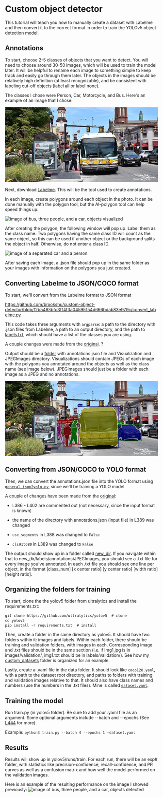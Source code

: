 # Custom object detector

This tutorial will teach you how to manually create a dataset with Labelme and then convert it to the correct format in order to train the YOLOv5 object detection model.

## Annotations
To start, choose 2-5 classes of objects that you want to detect. You will need to choose around 30-50 images, which will be used to train the model later. It will be helpful to rename each image to something simple to keep track and easily go through them later. The objects in the images should be relatively high definition (at least recognizable), and be consistent with labeling cut-off objects (label all or label none).

The classes I chose were Person, Car, Motorcycle, and Bus. Here's an example of an image that I chose:

![image of bus, three people, and a car](images/img26.jpg)

Next, download [Labelme](https://github.com/wkentaro/labelme/tree/main). This will be the tool used to create annotations.

In each image, create polygons around each object in the photo. It can be done manually with the polygon tool, but the AI-polygon tool can help speed things up.

![image of bus, three people, and a car, objects visualized](images/img26_labelme.png)

After creating the polygon, the following window will pop up. Label them as the class name. Two polygons having the same class ID will count as the same object, so this can be used if another object or the background splits the object in half. Otherwise, do not enter a class ID.

![image of a separated car and a person](images/img9_separated.png)

After saving each image, a .json file should pop up in the same folder as your images with information on the polygons you just created.

## Converting Labelme to JSON/COCO format

To start, we'll convert from the Labelme format to JSON format

https://github.com/brookshu/custom-object-detector/blob/f2b5493bfc3f14f3a04595154d666bdab83e979c/convert_labelme.py

This code takes three arguments with `argparse`: a path to the directory with .json files from Labelme, a path to an output directory, and the path to [labels.txt](https://github.com/brookshu/custom-object-detector/blob/49152dd56aaeee393c6a864a248bc40bd2345d9d/labels.txt), which should have a list of the classes you are using.

A couple changes were made from the [original](https://github.com/wkentaro/labelme/blob/main/examples/instance_segmentation/labelme2coco.py). ?

Output should be a [folder](https://github.com/brookshu/custom-object-detector/tree/9725705cff8a98b8b320a7b6a507d6602bbb3dab/annotations) with annotations.json file and Visualization and JPEGImages directory. Visualizations should contain JPEGs of each image with the polygons you annotated around the objects as well as the class name (see image below). JPEGImages should just be a folder with each image as a JPEG and no annotations.

![image of bus, three people, and a car, objects visualized](images/img26_visualization.jpg)

## Converting from JSON/COCO to YOLO format

Then, we can convert the annotations.json file into the YOLO format using [`general_json2yolo.py`](https://github.com/brookshu/custom-object-detector/blob/49152dd56aaeee393c6a864a248bc40bd2345d9d/general_json2yolo.py), since we'll be training a YOLO model. 

A couple of changes have been made from the [original](https://github.com/ultralytics/JSON2YOLO/blob/c38a43f342428849c75c103c6d060012a83b5392/general_json2yolo.py#L386-L389):

- L386 - L402 are commented out (not necessary, since the input format is known)

- the name of the directory with annotations.json (input file) in L389 was changed

- `use_segments` in L388 was changed to  `False`

- `cls91to80` in L389 was changed to `False`

The output should show up in a folder called [new_dir](https://github.com/brookshu/custom-object-detector/tree/018ee6066c6b14a3f0e7f286ab078e94e03368b0/new_dir). If you navigate within that to new_dir/labels/annotations/JPEGImages, you should see a .txt file for every image you've annotated. In each .txt file you should see one line per object, in the format [class_num] [x center ratio] [y center ratio] [width ratio] [height ratio].

## Organizing the folders for training
To start, clone the the yolov5 folder from ultralytics and install the requirements.txt:
```
git clone https://github.com/ultralytics/yolov5  # clone 
cd yolov5 
pip install -r requirements.txt  # install  
```
Then, create a folder in the same directory as yolov5. It should have two folders within it: images and labels. Within each folder, there should be training and validation folders, with images in each. Corresponding image and .txt files should be in the same section (i.e. if img1.jpg is in images/validation/, img1.txt should be in labels/validation/). See how my [custom_datasets](https://github.com/brookshu/custom-object-detector/tree/88f645ec5db8915deaf3a0cbe9c164f970e5c2e5/custom_datasets) folder is organized for an example.

Lastly, create a .yaml file in the data folder. It should look like `coco128.yaml`, with a path to the dataset root directory, and paths to folders with training and validation images relative to that. It should also have class names and numbers (use the numbers in the .txt files). Mine is called [`dataset.yaml`](https://github.com/brookshu/custom-object-detector/blob/main/yolov5/data/dataset.yaml).

## Training the model

Run train.py (in yolov5 folder). Be sure to add your .yaml file as an argument. Some optional arguments include --batch and --epochs (See [L444](https://github.com/brookshu/custom-object-detector/blob/88f645ec5db8915deaf3a0cbe9c164f970e5c2e5/yolov5/train.py#L444) for more).

Example: `python3 train.py --batch 4 --epochs 1 –dataset.yaml`

## Results
Results will show up in yolov5/runs/train. For each run, there will be an exp# folder, with statistics like precision-confidence, recall-confidence, and PR curves as well as a confusion matrix and how well the model performed on the validation images.

Here is an example of the resulting performance on the image I showed previously:
![image of bus, three people, and a car, objects detected](images/img26_results.png)

